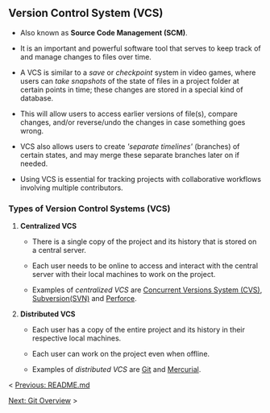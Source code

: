 ## Version Control System (VCS)

- Also known as **Source Code Management (SCM)**.

- It is an important and powerful software tool that serves to keep track of and manage changes to files over time.

- A VCS is similar to a *save* or *checkpoint* system in video games, where users can *take snapshots* of the state of files in a project folder at certain points in time; these changes are stored in a special kind of database.

- This will allow users to access earlier versions of file(s), compare changes, and/or reverse/undo the changes in case something goes wrong.

- VCS also allows users to create *'separate timelines'* (branches) of certain states, and may merge these separate branches later on if needed.

- Using VCS is essential for tracking projects with collaborative workflows involving multiple contributors.


### Types of Version Control Systems (VCS)
1. **Centralized VCS**
   - There is a single copy of the project and its history that is stored on a central server.

   - Each user needs to be online to access and interact with the central server with their local machines to work on the project.

   - Examples of *centralized VCS* are [Concurrent Versions System (CVS)](https://cvs.nongnu.org/), [Subversion(SVN)](https://subversion.apache.org/) and [Perforce](https://www.perforce.com/).


2. **Distributed VCS**
   - Each user has a copy of the entire project and its history in their respective local machines.

   - Each user can work on the project even when offline.

   - Examples of *distributed VCS* are [Git](https://git-scm.com/) and [Mercurial](https://www.mercurial-scm.org/).

< [Previous: README.md](/README.md)

[Next: Git Overview](/assets/ch2.md) >